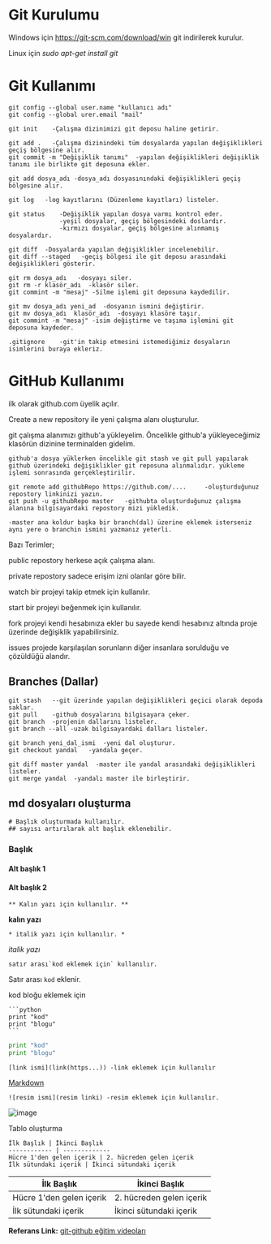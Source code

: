# Git Kurulumu

Windows için https://git-scm.com/download/win git indirilerek kurulur.

Linux için *sudo apt-get install git*

# Git Kullanımı
  
    git config --global user.name "kullanıcı adı"
    git config --global urer.email "mail"
    
    git init    -Çalışma dizinimizi git deposu haline getirir.
    
    git add .   -Çalışma dizinindeki tüm dosyalarda yapılan değişiklikleri geçiş bölgesine alır.
    git commit -m "Değişiklik tanımı"  -yapılan değişiklikleri değişiklik tanımı ile birlikte git deposuna ekler.
    
    git add dosya_adı -dosya_adı dosyasınındaki değişiklikleri geçiş bölgesine alır.
    
    git log   -log kayıtlarını (Düzenleme kayıtları) listeler.
    
    git status    -Değişiklik yapılan dosya varmı kontrol eder.
                  -yeşil dosyalar, geçiş bölgesindeki doslardır.
                  -kırmızı dosyalar, geçiş bölgesine alınmamış dosyalardır.
    
    git diff  -Dosyalarda yapılan değişiklikler incelenebilir.
    git diff --staged   -geçiş bölgesi ile git deposu arasındaki değişiklikleri gösterir.
    
    git rm dosya_adı   -dosyayı siler.
    git rm -r klasör_adı  -klasör siler.
    git commint -m "mesaj" -Silme işlemi git deposuna kaydedilir.

    git mv dosya_adı yeni_ad  -dosyanın ismini değiştirir.
    git mv dosya_adı  klasör_adı  -dosyayı klasöre taşır.
    git commint -m "mesaj" -isim değiştirme ve taşıma işlemini git deposuna kaydeder.
     
    .gitignore    -git'in takip etmesini istemediğimiz dosyaların isimlerini buraya ekleriz.
    
# GitHub Kullanımı

ilk olarak github.com üyelik açılır.

Create a new repository ile yeni çalışma alanı oluşturulur. 

git çalışma alanımızı github'a yükleyelim.
Öncelikle github'a yükleyeceğimiz klasörün dizinine terminalden gidelim.

    github'a dosya yüklerken öncelikle git stash ve git pull yapılarak github üzerindeki değişiklikler git reposuna alınmalıdır. yükleme işlemi sonrasında gerçekleştirilir.
    
    git remote add githubRepo https://github.com/....     -oluşturduğunuz repostory linkinizi yazın.
    git push -u githubRepo master   -githubta oluşturduğunuz çalışma alanına bilgisayardaki repostory mizi yükledik.
    
    -master ana koldur başka bir branch(dal) üzerine eklemek isterseniz aynı yere o branchin ismini yazmanız yeterli.
 
 Bazı Terimler;
 
 public repostory herkese açık çalışma alanı.
 
 private repostory sadece erişim izni olanlar göre bilir.
 
 watch  bir projeyi takip etmek için kullanılır.
 
 start  bir projeyi beğenmek için kullanılır.
 
 fork   projeyi kendi hesabınıza ekler bu sayede kendi hesabınız altında proje üzerinde değişiklik yapabilirsiniz.
 
 issues projede karşılaşılan sorunların diğer insanlara sorulduğu ve çözüldüğü alandır.
 
 ## Branches (Dallar)   
 
    git stash   --git üzerinde yapılan değişiklikleri geçici olarak depoda saklar. 
    git pull    -github dosyalarını bilgisayara çeker.
    git branch  -projenin dallarını listeler.
    git branch --all -uzak bilgisayardaki dalları listeler.
    
    git branch yeni_dal_ismi  -yeni dal oluşturur.
    git checkout yandal   -yandala geçer.
    
    git diff master yandal  -master ile yandal arasındaki değişiklikleri listeler.
    git merge yandal  -yandalı master ile birleştirir.
    
 ## md dosyaları oluşturma
 
    # Başlık oluşturmada kullanılır.
    ## sayısı artırılarak alt başlık eklenebilir.
    
### Başlık
#### Alt başlık 1
#### Alt başlık 2
    
    ** Kalın yazı için kullanılır. **
    
**kalın yazı**

    * italik yazı için kullanılır. *
    
*italik yazı*

    satır arası`kod eklemek için` kullanılır.

Satır arası `kod` eklenir.

kod bloğu eklemek için

    ```python
    print "kod"
    print "blogu"
    ```
```python
print "kod"
print "blogu"
```
      
    [link ismi](link(https...)) -link eklemek için kullanılır
    
[Markdown](https://guides.github.com/features/mastering-markdown/)    
    
    ![resim ismi](resim linki) -resim eklemek için kullanılır.

![image](https://www.gettyimages.ca/gi-resources/images/Homepage/Hero/UK/CMS_Creative_164657191_Kingfisher.jpg)

Tablo oluşturma

    İlk Başlık | İkinci Başlık
    ------------ | -------------
    Hücre 1'den gelen içerik | 2. hücreden gelen içerik
    İlk sütundaki içerik | İkinci sütundaki içerik
    
İlk Başlık | İkinci Başlık
------------ | -------------
Hücre 1'den gelen içerik | 2. hücreden gelen içerik
İlk sütundaki içerik | İkinci sütundaki içerik    

**Referans Link:** [git-github eğitim videoları](https://www.youtube.com/watch?v=rWG70T7fePg&list=PLPrHLaayVkhnNstGIzQcxxnj6VYvsHBHy)

